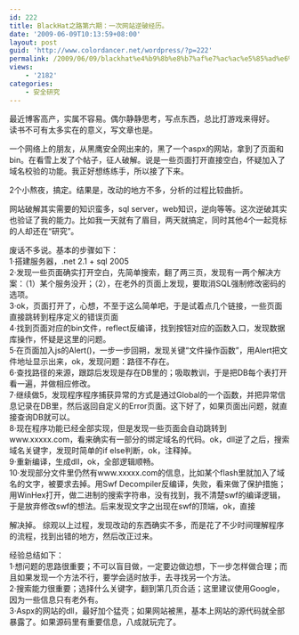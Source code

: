 ```yaml
---
id: 222
title: BlackHat之路第六期：一次网站逆破经历。
date: '2009-06-09T10:13:59+08:00'
layout: post
guid: 'http://www.colordancer.net/wordpress/?p=222'
permalink: /2009/06/09/blackhat%e4%b9%8b%e8%b7%af%e7%ac%ac%e5%85%ad%e6%9c%9f%ef%bc%9a%e4%b8%80%e6%ac%a1%e7%bd%91%e7%ab%99%e9%80%86%e7%a0%b4%e7%bb%8f%e5%8e%86%e3%80%82/
views:
    - '2182'
categories:
    - 安全研究
---
```


最近博客高产，实属不容易。偶尔静静思考，写点东西，总比打游戏来得好。  
读书不可有太多实在的意义，写文章也是。

一个网络上的朋友，从黑鹰安全网出来的，黑了一个aspx的网站，拿到了页面和bin。在看雪上发了个帖子，征人破解。说是一些页面打开直接空白，怀疑加入了域名校验的功能。我正好想练练手，所以接了下来。

2个小熬夜，搞定。结果是，改动的地方不多，分析的过程比较曲折。  
  
网站破解其实需要的知识蛮多，sql server，web知识，逆向等等。这次逆破其实也验证了我的能力。比如我一天就有了眉目，两天就搞定，同时其他4个一起竞标的人却还在“研究”。

废话不多说。基本的步骤如下：  
1·搭建服务器，.net 2.1 + sql 2005  
2·发现一些页面确实打开空白，先简单搜索，翻了两三页，发现有一两个解决方案：（1）某个服务没开；（2），在老外的页面上发现，要取消SQL强制修改密码的选项。  
3·ok，页面打开了，心想，不至于这么简单吧，于是试着点几个链接，一些页面直接跳转到程序定义的错误页面  
4·找到页面对应的bin文件，reflect反编译，找到按钮对应的函数入口，发现数据库操作，怀疑是这里的问题。  
5·在页面加入js的Alert()，一步一步回朔，发现关键“文件操作函数”，用Alert把文件地址显示出来，ok，发现问题：路径不存在。  
6·查找路径的来源，跟踪后发现是存在DB里的；吸取教训，于是把DB每个表打开看一遍，并做相应修改。  
7·继续做5，发现程序程序捕获异常的方式是通过Global的一个函数，并把异常信息记录在DB里，然后返回自定义的Error页面。这下好了，如果页面出问题，就直接查询DB就可以。  
8·现在程序功能已经全部实现，但是发现一些页面会自动跳转到www.xxxxx.com，看来确实有一部分的绑定域名的代码。ok，dll逆了之后，搜索域名关键字，发现时简单的if else判断，ok，注释掉。  
9·重新编译，生成dll，ok，全部逻辑顺畅。  
10·发现部分文件里仍然有www.xxxxx.com的信息，比如某个flash里就加入了域名的文字，被要求去掉。用Swf Decompiler反编译，失败，看来做了保护措施；用WinHex打开，做二进制的搜索字符串，没有找到，我不清楚swf的编译逻辑，于是放弃修改swf的想法。后来发现文字之出现在swf的顶端，ok，直接

<div style=""margin-top:-50px"">解决掉。 综观以上过程，发现改动的东西确实不多，而是花了不少时间理解程序的流程，找到出错的地方，然后改正过来。

经验总结如下：  
1·想问题的思路很重要；不可以盲目做，一定要边做边想，下一步怎样做合理；而且如果发现一个方法不行，要学会适时放手，去寻找另一个方法。  
2·搜索能力很重要；选择什么关键字，翻到第几页合适；这里建议使用Google，因为一些信息只有老外有。  
3·Aspx的网站的dll，最好加个猛壳；如果网站被黑，基本上网站的源代码就全部暴露了。如果源码里有重要信息，八成就玩完了。

</div>
